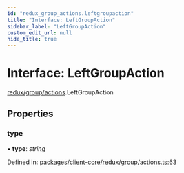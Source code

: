 ```yaml
---
id: "redux_group_actions.leftgroupaction"
title: "Interface: LeftGroupAction"
sidebar_label: "LeftGroupAction"
custom_edit_url: null
hide_title: true
---
```


# Interface: LeftGroupAction

[redux/group/actions](../modules/redux_group_actions.md).LeftGroupAction

## Properties

### type

• **type**: *string*

Defined in: [packages/client-core/redux/group/actions.ts:63](https://github.com/xr3ngine/xr3ngine/blob/66a84a950/packages/client-core/redux/group/actions.ts#L63)
